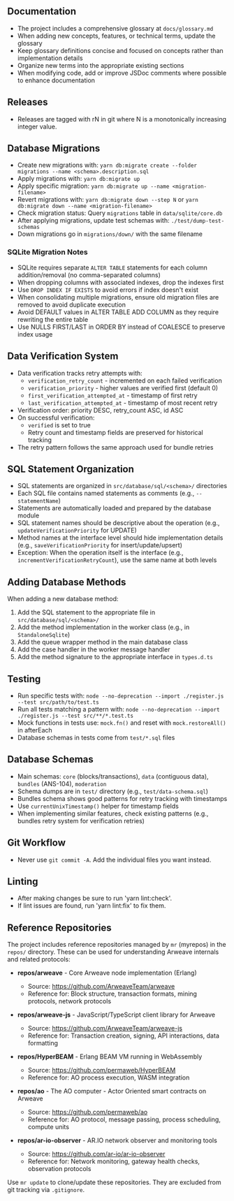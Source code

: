 ## Documentation

- The project includes a comprehensive glossary at `docs/glossary.md`
- When adding new concepts, features, or technical terms, update the glossary
- Keep glossary definitions concise and focused on concepts rather than implementation details
- Organize new terms into the appropriate existing sections
- When modifying code, add or improve JSDoc comments where possible to enhance documentation

## Releases

- Releases are tagged with rN in git where N is a monotonically increasing
  integer value.

## Database Migrations

- Create new migrations with: `yarn db:migrate create --folder migrations --name <schema>.description.sql`
- Apply migrations with: `yarn db:migrate up`
- Apply specific migration: `yarn db:migrate up --name <migration-filename>`
- Revert migrations with: `yarn db:migrate down --step N` or `yarn db:migrate down --name <migration-filename>`
- Check migration status: Query `migrations` table in `data/sqlite/core.db`
- After applying migrations, update test schemas with: `./test/dump-test-schemas`
- Down migrations go in `migrations/down/` with the same filename

### SQLite Migration Notes

- SQLite requires separate `ALTER TABLE` statements for each column addition/removal (no comma-separated columns)
- When dropping columns with associated indexes, drop the indexes first
- Use `DROP INDEX IF EXISTS` to avoid errors if index doesn't exist
- When consolidating multiple migrations, ensure old migration files are removed to avoid duplicate execution
- Avoid DEFAULT values in ALTER TABLE ADD COLUMN as they require rewriting the entire table
- Use NULLS FIRST/LAST in ORDER BY instead of COALESCE to preserve index usage

## Data Verification System

- Data verification tracks retry attempts with:
  - `verification_retry_count` - incremented on each failed verification
  - `verification_priority` - higher values are verified first (default 0)
  - `first_verification_attempted_at` - timestamp of first retry
  - `last_verification_attempted_at` - timestamp of most recent retry
- Verification order: priority DESC, retry_count ASC, id ASC
- On successful verification:
  - `verified` is set to true
  - Retry count and timestamp fields are preserved for historical tracking
- The retry pattern follows the same approach used for bundle retries

## SQL Statement Organization

- SQL statements are organized in `src/database/sql/<schema>/` directories
- Each SQL file contains named statements as comments (e.g., `-- statementName`)
- Statements are automatically loaded and prepared by the database module
- SQL statement names should be descriptive about the operation (e.g., `updateVerificationPriority` for UPDATE)
- Method names at the interface level should hide implementation details (e.g., `saveVerificationPriority` for insert/update/upsert)
- Exception: When the operation itself is the interface (e.g., `incrementVerificationRetryCount`), use the same name at both levels

## Adding Database Methods

When adding a new database method:
1. Add the SQL statement to the appropriate file in `src/database/sql/<schema>/`
2. Add the method implementation in the worker class (e.g., in `StandaloneSqlite`)
3. Add the queue wrapper method in the main database class
4. Add the case handler in the worker message handler
5. Add the method signature to the appropriate interface in `types.d.ts`

## Testing

- Run specific tests with: `node --no-deprecation --import ./register.js --test src/path/to/test.ts`
- Run all tests matching a pattern with: `node --no-deprecation --import ./register.js --test src/**/*.test.ts`
- Mock functions in tests use: `mock.fn()` and reset with `mock.restoreAll()` in afterEach
- Database schemas in tests come from `test/*.sql` files

## Database Schemas

- Main schemas: `core` (blocks/transactions), `data` (contiguous data), `bundles` (ANS-104), `moderation`
- Schema dumps are in `test/` directory (e.g., `test/data-schema.sql`)
- Bundles schema shows good patterns for retry tracking with timestamps
- Use `currentUnixTimestamp()` helper for timestamp fields
- When implementing similar features, check existing patterns (e.g., bundles retry system for verification retries)

## Git Workflow

- Never use `git commit -A`. Add the individual files you want instead.

## Linting

- After making changes be sure to run 'yarn lint:check'.
- If lint issues are found, run 'yarn lint:fix' to fix them.

## Reference Repositories

The project includes reference repositories managed by `mr` (myrepos) in the `repos/` directory. These can be used for understanding Arweave internals and related protocols:

- **repos/arweave** - Core Arweave node implementation (Erlang)
  - Source: https://github.com/ArweaveTeam/arweave
  - Reference for: Block structure, transaction formats, mining protocols, network protocols
  
- **repos/arweave-js** - JavaScript/TypeScript client library for Arweave
  - Source: https://github.com/ArweaveTeam/arweave-js
  - Reference for: Transaction creation, signing, API interactions, data formatting
  
- **repos/HyperBEAM** - Erlang BEAM VM running in WebAssembly
  - Source: https://github.com/permaweb/HyperBEAM
  - Reference for: AO process execution, WASM integration
  
- **repos/ao** - The AO computer - Actor Oriented smart contracts on Arweave
  - Source: https://github.com/permaweb/ao
  - Reference for: AO protocol, message passing, process scheduling, compute units

- **repos/ar-io-observer** - AR.IO network observer and monitoring tools
  - Source: https://github.com/ar-io/ar-io-observer
  - Reference for: Network monitoring, gateway health checks, observation protocols

Use `mr update` to clone/update these repositories. They are excluded from git tracking via `.gitignore`.
